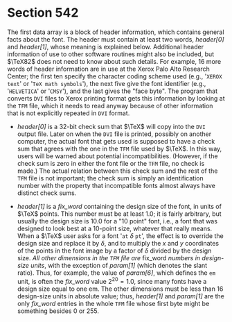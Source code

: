 # Section 542

The first data array is a block of header information, which contains general facts about the font.
The header must contain at least two words, *header[0]* and *header[1]*, whose meaning is explained below.
Additional header information of use to other software routines might also be included, but $\TeX82$ does not need to know about such details.
For example, 16 more words of header information are in use at the Xerox Palo Alto Research Center; the first ten specify the character coding scheme used (e.g., '`XEROX text`' or '`TeX math symbols`'), the next five give the font identifier (e.g., '`HELVETICA`' or '`CMSY`'), and the last gives the "face byte".
The program that converts `DVI` files to Xerox printing format gets this information by looking at the `TFM` file, which it needs to read anyway because of other information that is not explicitly repeated in `DVI`&nbsp;format.

- *header[0]* is a 32-bit check sum that $\TeX$ will copy into the `DVI` output file.
  Later on when the `DVI` file is printed, possibly on another computer,
  the actual font that gets used is supposed to have a check sum that agrees
  with the one in the `TFM` file used by $\TeX$.
  In this way, users will be warned about potential incompatibilities.
  (However, if the check sum is zero in either the font file or the `TFM`
  file, no check is made.)  The actual relation between this check sum and
  the rest of the `TFM` file is not important; the check sum is simply an
  identification number with the property that incompatible fonts almost
  always have distinct check sums.

- *header[1]* is a *fix_word* containing the design size of the font,
  in units of $\TeX$ points. This number must be at least 1.0; it is fairly arbitrary,
  but usually the design size is 10.0 for a "10 point" font, i.e., a font that was
  designed to look best at a 10-point size, whatever that really means.
  When a $\TeX$ user asks for a font '`at` $\delta$ `pt`', the effect is to override
  the design size and replace it by $\delta$, and to multiply the *x* and *y* coordinates
  of the points in the font image by a factor of $\delta$ divided by the design size.
  *All other dimensions in the `TFM` file are* fix_word *numbers in design-size units*,
  with the exception of *param[1]* (which denotes the slant ratio).
  Thus, for example, the value of *param[6]*, which defines the `em` unit, is often
  the *fix_word* value $2^{20} = 1.0$, since many fonts have a design size equal to one em.
  The other dimensions must be less than 16 design-size units in absolute value;
  thus, *header[1]* and *param[1]* are the only *fix_word* entries in the whole
  `TFM` file whose first byte might be something besides 0 or 255.
